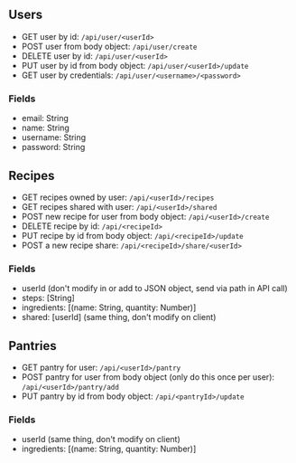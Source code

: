 ## Users

* GET user by id: `/api/user/<userId>`
* POST user from body object: `/api/user/create`
* DELETE user by id: `/api/user/<userId>`
* PUT user by id from body object: `/api/user/<userId>/update`
* GET user by credentials: `/api/user/<username>/<password>`

### Fields
* email: String
* name: String
* username: String
* password: String

## Recipes

* GET recipes owned by user: `/api/<userId>/recipes`
* GET recipes shared with user: `/api/<userId>/shared`
* POST new recipe for user from body object: `/api/<userId>/create`
* DELETE recipe by id: `/api/<recipeId>`
* PUT recipe by id from body object: `/api/<recipeId>/update`
* POST a new recipe share: `/api/<recipeId>/share/<userId>`

### Fields
* userId (don't modify in or add to JSON object, send via path in API call)
* steps: [String]
* ingredients: [(name: String, quantity: Number)]
* shared: [userId] (same thing, don't modify on client)

## Pantries

* GET pantry for user: `/api/<userId>/pantry`
* POST pantry for user from body object (only do this once per user): `/api/<userId>/pantry/add`
* PUT pantry by id from body object: `/api/<pantryId>/update`

### Fields
* userId (same thing, don't modify on client)
* ingredients: [(name: String, quantity: Number)]
